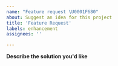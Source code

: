 ```yaml
---
name: "Feature request \U0001F680"
about: Suggest an idea for this project
title: 'Feature Request'
labels: enhancement
assignees: ''

---
```


<!-- Please search existing issues to avoid creating duplicates. -->

**Describe the solution you'd like**

